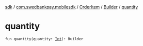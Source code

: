 [sdk](../../../index.md) / [com.swedbankpay.mobilesdk](../../index.md) / [OrderItem](../index.md) / [Builder](index.md) / [quantity](./quantity.md)

# quantity

`fun quantity(quantity: `[`Int`](https://kotlinlang.org/api/latest/jvm/stdlib/kotlin/-int/index.html)`): Builder`